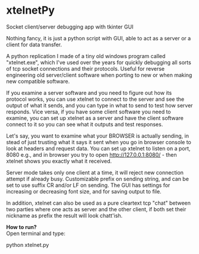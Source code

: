 # xtelnetPy
Socket client/server debugging app with tkinter GUI 

Nothing fancy, it is just a python script with GUI, able to act as a server or a client for data transfer.

A python replication I made of a tiny old windows program called "xtelnet.exe", which I've used over the years 
for quickly debugging all sorts of tcp socket connections and their protocols. Useful for reverse engineering
old server/client software when porting to new or when making new compatible software.

If you examine a server software and you need to figure out how its protocol works, you can use xtelnet to connect
to the server and see the output of what it sends, and you can type in what to send to test how server responds.
Vice versa, if you have some client software you need to examine, you can set up xtelnet as a server
and have the client software connect to it so you can see what it outputs and test responses.

Let's say, you want to examine what your BROWSER is actually sending, in stead of just trusting what it says it sent when 
you go in browser console to look at headers and request data. You can set up xtelnet to listen on a port, 8080 e.g., 
and in browser you try to open http://127.0.0.1:8080/ - then xtelnet shows you exactly what it received. 

Server mode takes only one client at a time, it will reject new connection attempt if already busy.
Customizable prefix on sending string, and can be set to use suffix CR and/or LF on sending.
The GUI has settings for increasing or decreasing font size, and for saving output to file.

In addition, xtelnet can also be used as a pure cleartext tcp "chat" between two parties where one acts 
as server and the other client, if both set their nickname as prefix the result will look chatt'ish. 

<b>How to run?</b><br>
Open terminal and type:

python xtelnet.py
